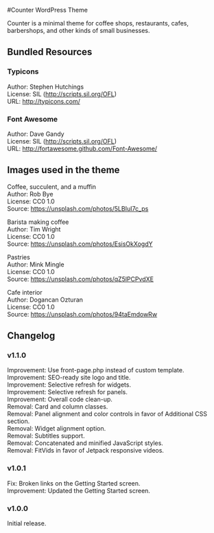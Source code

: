 #Counter WordPress Theme

Counter is a minimal theme for coffee shops, restaurants, cafes, barbershops, and other kinds of small businesses.

## Bundled Resources

### Typicons  
Author: Stephen Hutchings  
License: SIL (http://scripts.sil.org/OFL)  
URL: http://typicons.com/

### Font Awesome  
Author: Dave Gandy  
License: SIL (http://scripts.sil.org/OFL)  
URL: http://fortawesome.github.com/Font-Awesome/

## Images used in the theme

Coffee, succulent, and a muffin  
Author: Rob Bye  
License: CC0 1.0  
Source: https://unsplash.com/photos/5LBIuI7c_ps

Barista making coffee  
Author: Tim Wright  
License: CC0 1.0  
Source: https://unsplash.com/photos/EsisOkXogdY

Pastries  
Author: Mink Mingle  
License: CC0 1.0  
Source: https://unsplash.com/photos/qZ5lPCPvdXE

Cafe interior  
Author: Dogancan Ozturan  
License: CC0 1.0  
Source: https://unsplash.com/photos/94taEmdowRw

## Changelog

### v1.1.0
Improvement: Use front-page.php instead of custom template.  
Improvement: SEO-ready site logo and title.  
Improvement: Selective refresh for widgets.  
Improvement: Selective refresh for panels.  
Improvement: Overall code clean-up.  
Removal: Card and column classes.  
Removal: Panel alignment and color controls in favor of Additional CSS section.  
Removal: Widget alignment option.  
Removal: Subtitles support.  
Removal: Concatenated and minified JavaScript styles.  
Removal: FitVids in favor of Jetpack responsive videos.

### v1.0.1
Fix: Broken links on the Getting Started screen.  
Improvement: Updated the Getting Started screen.

### v1.0.0
Initial release.
